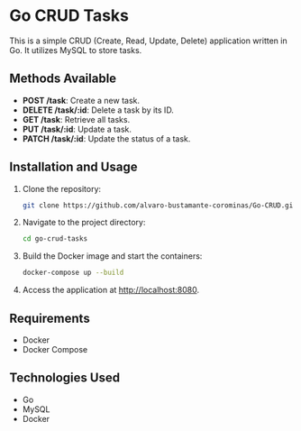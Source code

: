 # Go CRUD Tasks

This is a simple CRUD (Create, Read, Update, Delete) application written in Go. It utilizes MySQL to store tasks.

## Methods Available

- **POST /task**: Create a new task.
- **DELETE /task/:id**: Delete a task by its ID.
- **GET /task**: Retrieve all tasks.
- **PUT /task/:id**: Update a task.
- **PATCH /task/:id**: Update the status of a task.

## Installation and Usage

1. Clone the repository:

    ```bash
    git clone https://github.com/alvaro-bustamante-corominas/Go-CRUD.git
    ```

2. Navigate to the project directory:

    ```bash
    cd go-crud-tasks
    ```

3. Build the Docker image and start the containers:

    ```bash
    docker-compose up --build
    ```

4. Access the application at [http://localhost:8080](http://localhost:8080).

## Requirements

- Docker
- Docker Compose

## Technologies Used

- Go
- MySQL
- Docker

